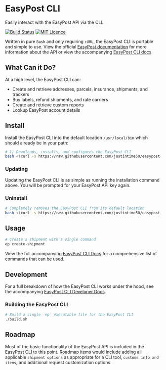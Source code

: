 # EasyPost CLI

Easily interact with the EasyPost API via the CLI.

[![Build Status](https://travis-ci.org/Justintime50/easypost-cli.svg?branch=master)](https://travis-ci.org/Justintime50/easypost-cli)
[![MIT Licence](https://badges.frapsoft.com/os/mit/mit.svg?v=103)](https://opensource.org/licenses/mit-license.php)

Written in pure `Bash` and only requiring `cURL`, the EasyPost CLI is portable and simple to use. View the official [EasyPost documentation](https://www.easypost.com/docs/api) for more information about the API or view the accompanying [EasyPost CLI docs](/docs/DOCS.md).

## What Can it Do?

At a high level, the EasyPost CLI can:
- Create and retrieve addresses, parcels, insurance, shipments, and trackers
- Buy labels, refund shipments, and rate carriers
- Create and retrieve custom reports
- Lookup EasyPost account details

## Install

Install the EasyPost CLI into the default location `/usr/local/bin` which should already be in your path:

```bash
# 1) Downloads, installs, and configures the EasyPost CLI
bash <(curl -s https://raw.githubusercontent.com/justintime50/easypost-cli/master/install.sh)
```

### Updating

Updating the EasyPost CLI is as simple as running the installation command above. You will be prompted for your EasyPost API key again.

### Uninstall

```bash
# Completely removes the EasyPost CLI from its default location
bash <(curl -s https://raw.githubusercontent.com/justintime50/easypost-cli/master/uninstall.sh)
```

## Usage

```bash
# Create a shipment with a single command
ep create-shipment
```

View the full accompanying [EasyPost CLI Docs](/docs/man.md) for a comprehensive list of commands that can be used.

## Development

For a full breakdown of how the EasyPost CLI works under the hood, see the accompanying [EasyPost CLI Developer Docs](/docs/developer.md).

### Building the EasyPost CLI

```bash
# Build a single `ep` executable file for the EasyPost CLI
./build.sh
```

## Roadmap

Most of the basic functionality of the EasyPost API is included in the EasyPost CLI to this point. Roadmap items would include adding all applicable `shipment options` as appropriate for a CLI tool, `customs info and items`, and additional request customization options.
